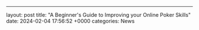 ---
layout: post
title: "A Beginner's Guide to Improving your Online Poker Skills"
date:   2024-02-04 17:56:52 +0000
categories: News

